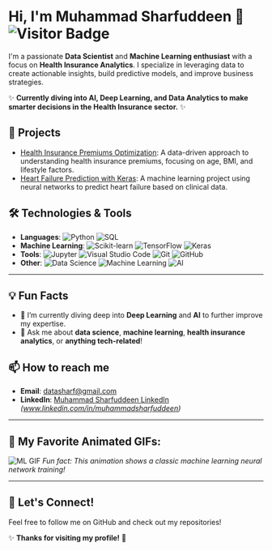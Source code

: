 # Hi, I'm Muhammad Sharfuddeen 👋 ![Visitor Badge](https://visitor-badge.laobi.icu/badge?page_id=sharf007.sharf007)

I'm a passionate **Data Scientist** and **Machine Learning enthusiast** with a focus on **Health Insurance Analytics**. I specialize in leveraging data to create actionable insights, build predictive models, and improve business strategies. 

✨ **Currently diving into AI, Deep Learning, and Data Analytics to make smarter decisions in the Health Insurance sector.** ✨

## 🚀 Projects

- [Health Insurance Premiums Optimization](https://github.com/sharf007/health-insurance-analytics): A data-driven approach to understanding health insurance premiums, focusing on age, BMI, and lifestyle factors.
- [Heart Failure Prediction with Keras](https://github.com/sharf007/heart-failure-prediction): A machine learning project using neural networks to predict heart failure based on clinical data.

## 🛠️ Technologies & Tools

- **Languages**: 
  ![Python](https://img.shields.io/badge/-Python-black?style=flat&logo=python) 
  ![SQL](https://img.shields.io/badge/-SQL-black?style=flat&logo=postgresql)
- **Machine Learning**: 
  ![Scikit-learn](https://img.shields.io/badge/-Scikit_learn-black?style=flat&logo=scikit-learn) 
  ![TensorFlow](https://img.shields.io/badge/-TensorFlow-black?style=flat&logo=tensorflow) 
  ![Keras](https://img.shields.io/badge/-Keras-black?style=flat&logo=keras)
- **Tools**: 
  ![Jupyter](https://img.shields.io/badge/-Jupyter-black?style=flat&logo=jupyter) 
  ![Visual Studio Code](https://img.shields.io/badge/-VS%20Code-black?style=flat&logo=visual-studio-code)
  ![Git](https://img.shields.io/badge/-Git-black?style=flat&logo=git)
  ![GitHub](https://img.shields.io/badge/-GitHub-black?style=flat&logo=github)
- **Other**: 
  ![Data Science](https://img.shields.io/badge/-Data%20Science-black?style=flat&logo=data-science)
  ![Machine Learning](https://img.shields.io/badge/-Machine%20Learning-black?style=flat&logo=machine-learning)
  ![AI](https://img.shields.io/badge/-AI-black?style=flat&logo=artificial-intelligence)

---

## 💡 Fun Facts

- 🌱 I’m currently diving deep into **Deep Learning** and **AI** to further improve my expertise.
- 💬 Ask me about **data science**, **machine learning**, **health insurance analytics**, or **anything tech-related**!


## 📫 How to reach me

- **Email**: [datasharf@gmail.com](mailto:datasharf@gmail.com)
- **LinkedIn**: [Muhammad Sharfuddeen LinkedIn](#) *(www.linkedin.com/in/muhammadsharfuddeen)*

---

## 🎨 My Favorite Animated GIFs:

![ML GIF](https://media.giphy.com/media/v1.Y2lkPTc5MGI3NjExZmVhYzZkNzljMTk4NzEwZjZmZDkxZTM3NzU0Njk4ZDEwZjhhZDI5NzYzYWE3MGZiNzY5YWE4Yjk4d2yFK9El6VbRDKELD7J64fI/giphy.gif)
*Fun fact: This animation shows a classic machine learning neural network training!*

---

## 🤝 Let's Connect!
Feel free to follow me on GitHub and check out my repositories! 

✨ **Thanks for visiting my profile!** 🚀
